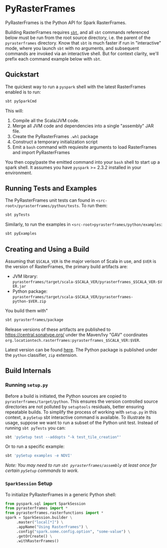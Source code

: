# PyRasterFrames

PyRasterFrames is the Python API for Spark RasterFrames. 

Building RasterFrames requires [`sbt`](https://www.scala-sbt.org/), and all `sbt` commands referenced below must be 
run from the root source directory, i.e. the parent of the `pyrasterframes` directory. Know that `sbt` is much 
faster if run in "interactive" mode, where you launch `sbt` with no arguments, and subsequent commands are invoked
via an interactive shell. But for context clarity, we'll prefix each command example below with `sbt`. 

## Quickstart

The quickest way to run a `pyspark` shell with the latest RasterFrames enabled is to run:

```bash
sbt pySparkCmd
```

This will: 

1. Compile all the Scala/JVM code.
1. Merge all JVM code and dependencies into a single "assembly" JAR file.
1. Create the PyRasterFrames `.whl` package
1. Construct a temporary initialization script
1. Emit a `bash` command with requiesite arguments to load RasterFrames and import PyRasterFrames 

You then copy/paste the emitted command into your `bash` shell to start up a spark shell. It assumes you have
`pyspark` >= 2.3.2 installed in your environment.

## Running Tests and Examples

The PyRasterFrames unit tests can found in `<src-root>/pyrasterframes/python/tests`. To run them:

```bash
sbt pyTests
```

Similarly, to run the examples in `<src-root>pyrasterframes/python/examples`:

```bash
sbt pyExamples
```

## Creating and Using a Build

Assuming that `$SCALA_VER` is the major verison of Scala in use, and `$VER` is the version of RasterFrames, 
the primary build artifacts are:

* JVM library: `pyrasterframes/target/scala-$SCALA_VER/pyrasterframes_$SCALA_VER-$VER.jar`
* Python package: `pyrasterframes/target/scala-$SCALA_VER/pyrasterframes-python-$VER.zip`

You build them with"

```bash
sbt pyrasterframes/package
```

Release versions of these artifacts are published to https://central.sonatype.org/ under the Maven/Ivy "GAV" coordinates
`org.locationtech.rasterframes:pyrasterframes_$SCALA_VER:$VER`.

Latest version can be found [here](https://search.maven.org/search?q=g:org.locationtech.rasterframes). 
The Python package is published under the `python` classifier, `zip` extension.

## Build Internals

### Running `setup.py`

Before a build is initiated, the Python sources are copied to `pyrasterframes/target/python`. This ensures the 
version controlled source directories are not polluted by `setuptools` residuals, better ensuring repeatable builds. To
simplify the process of working with `setup.py` in this context, a `pySetup` sbt interactive command is available. To
illustrate its usage, suppose we want to run a subset of the Python unit test. Instead of running `sbt pyTests` you can:

```bash
sbt 'pySetup test --addopts "-k test_tile_creation"'
```

Or to run a specific example:

```bash
sbt 'pySetup examples -e NDVI'
```

*Note: You may need to run `sbt pyrasterframes/assembly` at least once for certain `pySetup` commands to work.*

### `SparkSession` Setup

To initialize PyRasterFrames in a generic Python shell:

```python
from pyspark.sql import SparkSession
from pyrasterframes import *
from pyrasterframes.rasterfunctions import *
spark = SparkSession.builder \
     .master("local[*]") \
     .appName("Using RasterFrames") \
     .config("spark.some.config.option", "some-value") \
     .getOrCreate() \
     .withRasterFrames()
```

